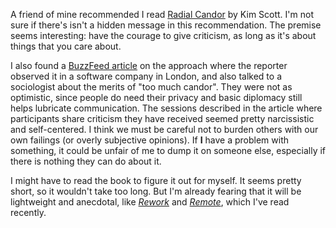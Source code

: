 A friend of mine recommended I read [Radial Candor](http://a.co/65Lo0qh) by
Kim Scott.  I'm not sure if there's isn't a hidden message in this
recommendation.  The premise seems interesting: have the courage to give
criticism, as long as it's about things that you care about.

I also found a
[BuzzFeed article](https://www.buzzfeed.com/jonnyensall/this-is-radical-candor?utm_term=.xhaBpxN2B#.tbwb46Mqb)
on the approach where the reporter observed it in a software company in London,
and also talked to a sociologist about the merits of "too much candor".  They
were not as optimistic, since people do need their privacy and basic diplomacy
still helps lubricate communication.  The sessions described in the article
where participants share criticism they have received seemed pretty narcissistic
and self-centered.  I think we must be careful not to burden others with our own
failings (or overly subjective opinions).  If **I** have a problem with something,
it could be unfair of me to dump it on someone else, especially if there is
nothing they can do about it.

I might have to read the book to figure it out for myself.  It seems pretty
short, so it wouldn't take too long.  But I'm already fearing that it will be
lightweight and anecdotal, like
[_Rework_](Books.html#Rework) and
[_Remote_](Books.html#Remote_Office_Not_Required), which I've read
recently.
